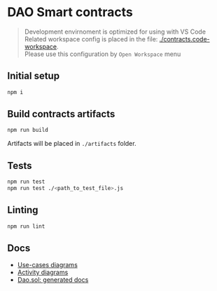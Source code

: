 # DAO Smart contracts
> Development envirnoment is optimized for using with VS Code  
> Related workspace config is placed in the file: [./contracts.code-workspace](./contracts.code-workspace).  
> Please use this configuration by `Open Workspace` menu 

## Initial setup  

```bash
npm i
```

## Build contracts artifacts

```bash
npm run build
```
Artifacts will be placed in `./artifacts` folder.

## Tests

```bash
npm run test
npm run test ./<path_to_test_file>.js
```

## Linting

```bash
npm run lint
```

## Docs
- [Use-cases diagrams](./docs/usecase/README.md)
- [Activity diagrams](./docs/activity/README.md)
- [Dao.sol: generated docs](./docs/Dao.md)